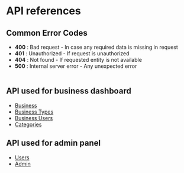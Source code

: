 # API references

## Common Error Codes

- **400** : Bad request - In case any required data is missing in request
- **401** : Unauthorized - If request is unauthorized
- **404** : Not found - If requested entity is not available
- **500** : Internal server error - Any unexpected error
  <br><br>

## API used for business dashboard

- [Business](https://github.com/canopas/omniDashboard/blob/main/backend/src/business/api-doc.md)
- [Business Types](https://github.com/canopas/omniDashboard/blob/main/backend/src/business_type/api-doc.md)
- [Business Users](https://github.com/canopas/omniDashboard/blob/main/backend/src/business_user/api-doc.md)
- [Categories](https://github.com/canopas/omniDashboard/blob/main/backend/src/category/api-doc.md)

## API used for admin panel

- [Users](https://github.com/canopas/omniDashboard/blob/main/backend/src/user/api-doc.md)
- [Admin](https://github.com/canopas/omniDashboard/blob/main/backend/src/admin/api-doc.md)
